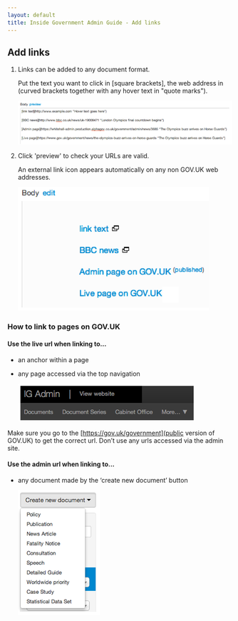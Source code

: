 ```yaml
---
layout: default
title: Inside Government Admin Guide - Add links
---
```


## Add links

1. Links can be added to any document format.

	Put the text you want to click in [square brackets], the web address in (curved brackets together with any hover text in "quote marks").

	![Add links 1](add-links-1.png)

2. Click 'preview' to check your URLs are valid.

	An external link icon appears automatically on any non GOV.UK web addresses.

	![Add links 2](add-links-2.png)
	
### How to link to pages on GOV.UK


#### Use the live url when linking to…

* an anchor within a page
	
* any page accessed via the top navigation

	![Add links 3](add-links-3.png)
	
Make sure you go to the [https://gov.uk/government](public version of GOV.UK) to get the correct url. Don’t use any urls accessed via the admin site.


#### Use the admin url when linking to...

* any document made by the ‘create new document’ button

	![Add links 4](add-links-4.png)